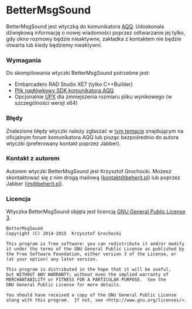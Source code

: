 # BetterMsgSound
BetterMsgSound jest wtyczką do komunikatora [AQQ](http://www.aqq.eu/pl.php). Udoskonala dźwiękową informację o nowej wiadomości poprzez odtwarzanie jej tylko, gdy okno rozmowy będzie nieaktywne, zakładka z kontaktem nie będzie otwarta lub kiedy będziemy nieaktywni.

### Wymagania
Do skompilowania wtyczki BetterMsgSound potrzebne jest:

* Embarcadero RAD Studio XE7 (tylko C++Builder)
* [Plik nagłówkowy SDK komunikatora AQQ](https://bitbucket.org/beherit/pluginapi-for-aqq-im)
* Opcjonalnie [UPX](http://upx.sourceforge.net/) dla zmniejszenia rozmiaru pliku wynikowego (w szczególności wersji x64)

### Błędy
Znalezione błędy wtyczki należy zgłaszać w [tym temacie](http://forum.aqq.eu/topic/12161-bettermsgsound/) znajdującym na oficjalnym forum komunikatora AQQ lub pisząc bezpośrednio do autora wtyczki (preferowany kontakt poprzez Jabber).

### Kontakt z autorem
Autorem wtyczki BetterMsgSound jest Krzysztof Grochocki. Możesz skontaktować się z nim drogą mailową (kontakt@beherit.pl) lub poprzez Jabber (im@beherit.pl).

### Licencja
Wtyczka BetterMsgSound objęta jest licencją [GNU General Public License 3](http://www.gnu.org/copyleft/gpl.html).

~~~~
BetterMsgSound
Copyright (C) 2014-2015  Krzysztof Grochocki

This program is free software: you can redistribute it and/or modify
it under the terms of the GNU General Public License as published by
the Free Software Foundation, either version 3 of the License, or
(at your option) any later version.

This program is distributed in the hope that it will be useful,
but WITHOUT ANY WARRANTY; without even the implied warranty of
MERCHANTABILITY or FITNESS FOR A PARTICULAR PURPOSE.  See the
GNU General Public License for more details.

You should have received a copy of the GNU General Public License
along with this program.  If not, see <http://www.gnu.org/licenses/>.
~~~~